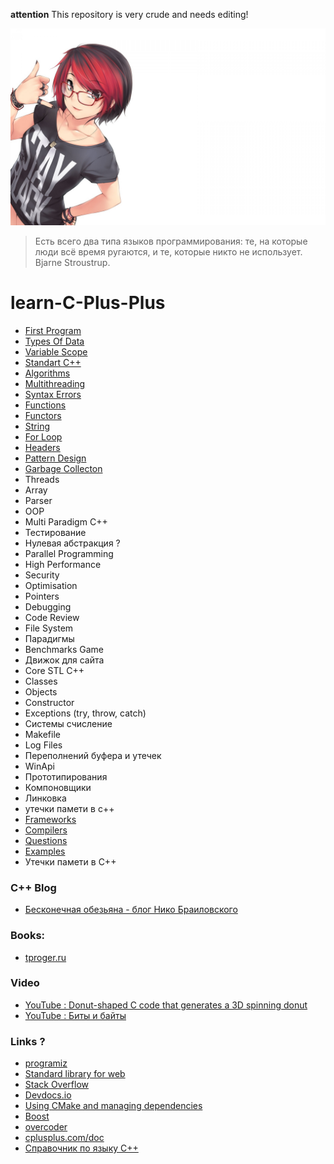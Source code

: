 **attention** This repository is very crude and needs editing!

![image](img/OkXl5y.jpg)

> Есть всего два типа языков программирования: те, на которые люди всё время ругаются, и те, которые никто не использует. Bjarne Stroustrup.

# learn-C-Plus-Plus
* [First Program](md/FIRST_PROGRAM.md)
* [Types Of Data](md/TYPE_OF_DATA.md)
* [Variable Scope](md/VARIABLE_SCOPE.md)
* [Standart C++](md/STANDART_C++.md)
* [Algorithms](md/ALGORITHMS_2.md)
* [Multithreading](md/MULTITHREADING_2.md)
* [Syntax Errors](md/TYPES_OF_ERRORS.md)
* [Functions](md/FUNCTIONS.md)
* [Functors](md/FUNCTORS.md)
* [String](md/STRING.md)
* [For Loop](md/FOR_LOOP.md)
* [Headers](md/HEADERS_2.md)
* [Pattern Design](md/PATTERN_DESIGN.md)
* [Garbage Collecton](md/GARBAGE_COLLECTON.md)
* Threads
* Array
* Parser
* OOP 
* Multi Paradigm C++
* Тестирование
* Нулевая абстракция ?
* Parallel Programming
* High Performance
* Security
* Optimisation
* Pointers
* Debugging
* Code Review
* File System
* Парадигмы
* Benchmarks Game
* Движок для сайта
* Core STL C++
* Classes
* Objects
* Constructor
* Exceptions (try, throw, catch)
* Системы счисление 
* Makefile
* Log Files
* Переполнений буфера и утечек
* WinApi
* Прототипирования
* Компоновщики
* Линковка
* утечки памети в с++
* [Frameworks](md/frameworks.md)
* [Compilers](md/compilers.md)
* [Questions](md/questions.md)
* [Examples](md/examples.md)
* Утечки памети в С++

### C++ Blog
* [Бесконечная обезьяна - блог Нико Браиловского](https://monkeywritescode.blogspot.com/p/c-exceptions-under-hood.html#chapter_n_2)

### Books:
* [tproger.ru](https://tproger.ru/books/cpp-books-master/)

### Video
* [YouTube : Donut-shaped C code that generates a 3D spinning donut](https://www.youtube.com/watch?v=DEqXNfs_HhY&list=PLQqEY2kzSbZ4NMd7xsuc28a6Kc-_300Jb&index=4&ab_channel=LexFridman)
* [YouTube : Биты и байты](https://www.youtube.com/watch?v=34E9cAsTQWE&list=PLQqEY2kzSbZ4NMd7xsuc28a6Kc-_300Jb&index=1&t=56s&ab_channel=%D0%90%D0%BB%D0%B5%D0%BA%D1%81%D0%B0%D0%BD%D0%B4%D1%80%D0%9F%D0%B8%D1%81%D0%B0%D0%BD%D0%B5%D1%86)

### Links ?
* [programiz](https://www.programiz.com/cpp-programming)
* [Standard library for web](https://cpp-netlib.org/)
* [Stack Overflow](https://stackoverflow.com/questions/388242/the-definitive-c-book-guide-and-list)
* [Devdocs.io](https://devdocs.io/cpp/)
* [Using CMake and managing dependencies](https://eliasdaler.github.io/using-cmake/)
* [Boost](https://www.boost.org/)
* [overcoder](https://overcoder.net/q/449787/%D1%8F%D0%B2%D0%BB%D1%8F%D0%B5%D1%82%D1%81%D1%8F-%D0%BB%D0%B8-c-%D0%BF%D1%80%D0%BE%D0%B5%D0%BA%D1%82%D0%BE%D0%BC-%D1%81-%D0%BE%D1%82%D0%BA%D1%80%D1%8B%D1%82%D1%8B%D0%BC-%D0%B8%D1%81%D1%85%D0%BE%D0%B4%D0%BD%D1%8B%D0%BC-%D0%BA%D0%BE%D0%B4%D0%BE%D0%BC-%D0%BA%D0%B0%D0%BA%D0%BE%D0%B5-%D1%81%D0%BE%D0%BE%D0%B1%D1%89%D0%B5%D1%81%D1%82%D0%B2%D0%BE-%D1%80%D0%B0%D0%B7%D0%B2%D0%B8%D0%B2%D0%B0%D0%B5%D1%82-%D1%8D%D1%82%D0%BE)
* [cplusplus.com/doc](https://www.cplusplus.com/doc/tutorial/program_structure/)
* [Справочник по языку C++](https://docs.microsoft.com/ru-ru/cpp/cpp/cpp-language-reference?view=msvc-170)